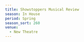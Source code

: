 ```yaml
---
title: Showstoppers Musical Review
season: In House
period: Spring
season_sort: 260
venue:
  - New Theatre
---
```



